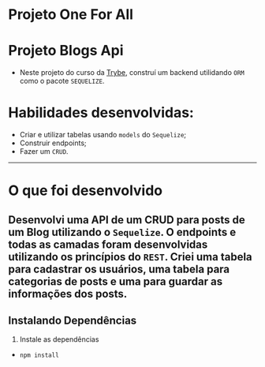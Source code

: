 # Projeto One For All
# Projeto Blogs Api
- Neste projeto do curso da [Trybe](https://www.betrybe.com/), construí um backend utilidando `ORM` como o pacote `SEQUELIZE`.

# Habilidades desenvolvidas:
- Criar e utilizar tabelas usando `models` do  `Sequelize`;
- Construir endpoints;
- Fazer um `CRUD`.
---
# O que foi desenvolvido
Desenvolvi uma API de um CRUD para posts de um Blog utilizando o `Sequelize`. O endpoints e todas as camadas foram desenvolvidas utilizando os princípios do `REST`.
Criei uma tabela para cadastrar os usuários, uma tabela para categorias de posts e uma para guardar as informações dos posts.
---
## Instalando Dependências
1. Instale as dependências
- `npm install`
